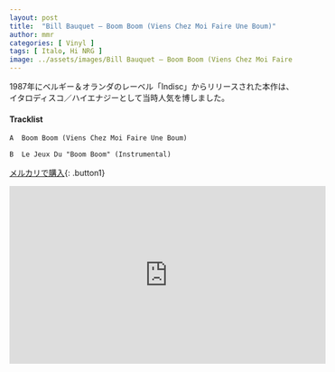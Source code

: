 ```yaml
---
layout: post
title:  "Bill Bauquet – Boom Boom (Viens Chez Moi Faire Une Boum)"
author: mmr
categories: [ Vinyl ]
tags: [ Italo, Hi NRG ]
image: ../assets/images/Bill Bauquet – Boom Boom (Viens Chez Moi Faire Une Boum).jpg
---
```


1987年にベルギー＆オランダのレーベル「Indisc」からリリースされた本作は、イタロディスコ／ハイエナジーとして当時人気を博しました。


#### Tracklist
```md
A  Boom Boom (Viens Chez Moi Faire Une Boum)

B  Le Jeux Du "Boom Boom" (Instrumental)
```

[メルカリで購入](https://jp.mercari.com/item/m88611274359?afid=6142608987){: .button1}

<iframe width="560" height="315" src="https://www.youtube.com/embed/4_7hVaJ5ijI?si=_HNqqyTPtYD3GLfn" title="YouTube video player" frameborder="0" allow="accelerometer; autoplay; clipboard-write; encrypted-media; gyroscope; picture-in-picture; web-share" referrerpolicy="strict-origin-when-cross-origin" allowfullscreen></iframe>
